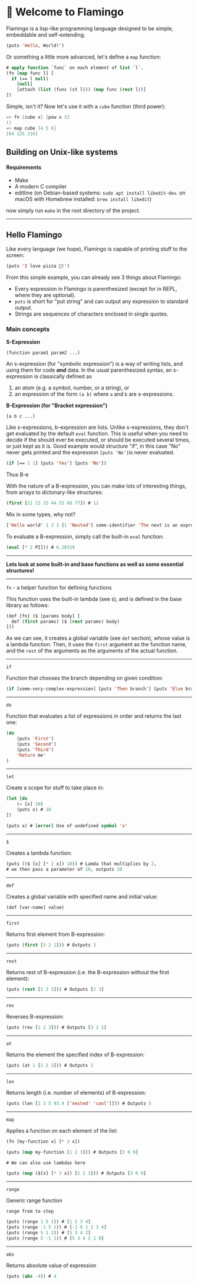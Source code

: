 # 🦩 Welcome to Flamingo

Flamingo is a lisp-like programming language designed to be simple, embeddable and self-extending.

```lisp
(puts 'Hello, World!')
```

Or something a little more advanced, let's define a `map` function:
```lisp
# apply function `func` on each element of list `l`.
(fn [map func l] [
  if (== l null)
    [null]
    [attach (list (func (st l))) (map func (rest l))]
])
```
Simple, isn't it? Now let's use it with a `cube` function (third power):
```c
=> fn [cube x] [pow x 3]
()
=> map cube [4 5 6]
[64 125 216]
```

## Building on Unix-like systems
#### Requirements

* Make
* A modern C compiler
* editline (on Debian-based systems: `sudo apt install libedit-dev`.
    on macOS with Homebrew installed: `brew install libedit`)

now simply run `make` in the root directory of the project.

---

## Hello Flamingo

Like every language (we hope), Flamingo is capable of printing stuff to the screen:

```lisp
(puts 'I love pizza 🍕!')
```
From this simple example, you can already see 3 things about Flamingo:
* Every expression in Flamingo is parenthesized (except for in REPL, where they are optional).
* `puts` is short for "put string" and can output any expression to standard output.
* Strings are sequences of characters enclosed in single quotes.

### Main concepts

**S-Expression**

`(function param1 param2 ...)`

An s-expression (for "symbolic expression") is a way of writing lists, and using them for code ***and*** data. In the usual parenthesized syntax, an s-expression is classically defined as

1. an atom (e.g. a symbol, number, or a string), or
2. an expression of the form `(a b)` where `a` and `b` are s-expressions.


**B-Expression (for "Bracket expression")**

`[a b c ...]`

Like s-expressions, b-expression are lists. Unlike s-expressions, they don't get evaluated by the default `eval` function. This is useful when you need to decide if the should ever be executed, or should be executed several times, or just kept as it is.
Good example would structure "if", in this case "No" never gets printed and the expression `[puts 'No']`is never evaluated.

```lisp
(if [== 1 1] [puts 'Yes'] [puts 'No'])
```

Thus B-e

With the nature of a B-expression, you can make lots of interesting things, from arrays to dictonary-like structures:


```lisp
(first [11 22 33 44 55 66 77]) # 11
```

Mix in some types, why not?

```lisp
['Hello world' 1 2 3 [1 'Nested'] some-identifier 'The next is an expression, that can be evalueted' [* 2 PI]]
```

To evaluate a B-expression, simply call the built-in `eval` function:

```lisp
(eval [* 2 PI])) # 6.28319
```

---

**Lets look at some built-in and base functions as well as some essential structures!**

---
`fn` - a helper function for defining functions

This function uses the built-in lambda (see `$`), and is defined in the base library as follows:

```lisp
(def [fn] ($ [params body] [
  def (first params) ($ (rest params) body)
]))
```

As we can see, it creates a global variable (see `def` section), whose value is a lambda function. Then, it uses the `first` argument as the function name, and the `rest` of the arguments as the arguments of the actual function.

---

`if`

Function that chooses the branch depending on given condition:

```lisp
(if [some-very-complex-expression] [puts 'Then branch'] [puts 'Else branch'])
```

---

`do`

Function that evaluates a list of expressions in order and returns the last one:


```lisp
(do
    (puts 'First')
    (puts 'Second')
    (puts 'Third')
    'Return me'
)
```

---

`let`

Create a scope for stuff to take place in:

```lisp
(let [do
    (= [x] 10)
    (puts x) # 10
])

(puts x) # [error] Use of undefined symbol 'x'

```

---

`$`

Creates a lambda function:

```lisp
(puts (($ [x] [* 2 x]) 10)) # Lamda that multiplies by 2,
# we then pass a parameter of 10, outputs 20
```


---

`def`

Creates a global variable with specified name and initial value:

```lisp
(def [var-name] value)
```


---

`first`

Returns first element from B-expression:

```lisp
(puts (first [3 2 1])) # Outputs 3
```

---

`rest`

Returns rest of B-expression (i.e. the B-expression without the first element):

```lisp
(puts (rest [1 2 3])) # Outputs [2 3]
```

---

`rev`

Reverses B-expression:

```lisp
(puts (rev [1 2 3])) # Outputs [3 2 1]
```

---

`at`

Returns the element the specified index of B-expression:

```lisp
(puts (at 1 [1 2 3])) # Outputs 2
```

---

`len`

Returns length (i.e. number of elements) of B-expression:

```lisp
(puts (len [1 3 5 93.4 ['nested' 'cool']])) # Outputs 5
```

---

`map`

Applies a function on each element of the list:

```lisp
(fn [my-function x] [* 3 x])

(puts (map my-function [1 2 3])) # Outputs [3 6 9]

# We can also use lambdas here

(puts (map ($[x] [* 3 x]) [1 2 3])) # Outputs [3 6 9]
```

---

`range`

Generic range function

`range from to step`

```lisp
(puts (range 1 5 1)) # [1 2 3 4]
(puts (range -1 5 1)) # [-1 0 1 2 3 4]
(puts (range 5 1 1)) # [5 3 4 2]
(puts (range 5 -1 1)) # [5 3 4 2 1 0]
```

---

`abs`

Returns absolute value of expression

```lisp
(puts (abs -4)) # 4
```
